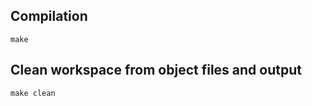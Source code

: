 ## Compilation

```
make 
```

## Clean workspace from object files and output

```
make clean
```

